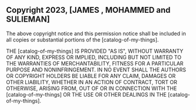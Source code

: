## Copyright 2023, [JAMES , MOHAMMED and SULIEMAN]



The above copyright notice and this permission notice shall be included in all copies or substantial portions of the [catalog-of-my-things].

THE [catalog-of-my-things] IS PROVIDED "AS IS", WITHOUT WARRANTY OF ANY KIND, EXPRESS OR IMPLIED, INCLUDING BUT NOT LIMITED TO THE WARRANTIES OF MERCHANTABILITY, FITNESS FOR A PARTICULAR PURPOSE AND NONINFRINGEMENT. IN NO EVENT SHALL THE AUTHORS OR COPYRIGHT HOLDERS BE LIABLE FOR ANY CLAIM, DAMAGES OR OTHER LIABILITY, WHETHER IN AN ACTION OF CONTRACT, TORT OR OTHERWISE, ARISING FROM, OUT OF OR IN CONNECTION WITH THE [catalog-of-my-things] OR THE USE OR OTHER DEALINGS IN THE [catalog-of-my-things].
